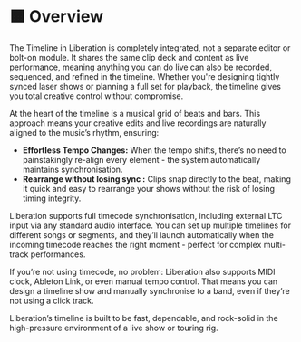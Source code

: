 # 🟧 Overview

The Timeline in Liberation is completely integrated, not a separate editor or bolt-on module. It shares the same clip deck and content as live performance, meaning anything you can do live can also be recorded, sequenced, and refined in the timeline. Whether you're designing tightly synced laser shows or planning a full set for playback, the timeline gives you total creative control without compromise.

At the heart of the timeline is a musical grid of beats and bars. This approach means your creative edits and live recordings are naturally aligned to the music’s rhythm, ensuring:

* **Effortless Tempo Changes:** When the tempo shifts, there’s no need to painstakingly re-align every element - the system automatically maintains synchronisation.
* **Rearrange without losing sync :** Clips snap directly to the beat, making it quick and easy to rearrange your shows without the risk of losing timing integrity.

Liberation supports full timecode synchronisation, including external LTC input via any standard audio interface. You can set up multiple timelines for different songs or segments, and they’ll launch automatically when the incoming timecode reaches the right moment - perfect for complex multi-track performances.

If you’re not using timecode, no problem: Liberation also supports MIDI clock, Ableton Link, or even manual tempo control. That means you can design a timeline show and manually synchronise to a band, even if they’re not using a click track.

Liberation’s timeline is built to be fast, dependable, and rock-solid in the high-pressure environment of a live show or touring rig.
